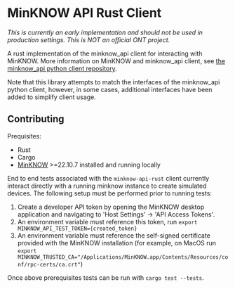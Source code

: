 # MinKNOW API Rust Client

*This is currently an early implementation and should not be used in production settings. This is NOT an official ONT project.*

A rust implementation of the minknow_api client for interacting with MinKNOW. More information on MinKNOW and minknow_api client, see [the minknow_api python client repository](https://github.com/nanoporetech/minknow_api).

Note that this library attempts to match the interfaces of the minknow_api python client, however, in some cases, additional interfaces have been added to simplify client usage.

## Contributing

Prequisites:

* Rust
* Cargo
* [MinKNOW](https://community.nanoporetech.com/docs/prepare/library_prep_protocols/Guppy-protocol/v/gpb_2003_v1_revan_14dec2018/guppy-for-macos) >=22.10.7 installed and running locally

End to end tests associated with the `minknow-api-rust` client currently interact directly with a running minknow instance to create simulated devices. The following setup must be performed prior to running tests:

1. Create a developer API token by opening the MinKNOW desktop application and navigating to 'Host Settings' -> 'API Access Tokens'.
1. An environment variable must reference this token, run `export MINKNOW_API_TEST_TOKEN={created_token}`
1. An environment variable must reference the self-signed certificate provided with the MinKNOW installation (for example, on MacOS run `export MINKNOW_TRUSTED_CA="/Applications/MinKNOW.app/Contents/Resources/conf/rpc-certs/ca.crt"`)

Once above prerequisites tests can be run with `cargo test --tests`.
